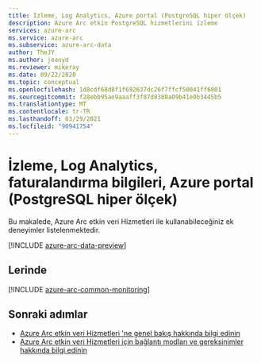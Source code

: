```yaml
---
title: İzleme, Log Analytics, Azure portal (PostgreSQL hiper ölçek)
description: Azure Arc etkin PostgreSQL hizmetlerini izleme
services: azure-arc
ms.service: azure-arc
ms.subservice: azure-arc-data
author: TheJY
ms.author: jeanyd
ms.reviewer: mikeray
ms.date: 09/22/2020
ms.topic: conceptual
ms.openlocfilehash: 1d8cdf68d8f1f692637dc26f7ffcf50041ff6801
ms.sourcegitcommit: f28ebb95ae9aaaff3f87d8388a09b41e0b3445b5
ms.translationtype: MT
ms.contentlocale: tr-TR
ms.lasthandoff: 03/29/2021
ms.locfileid: "90941754"
---
```

# <a name="monitoring-log-analytics-billing-information-azure-portal-postgresql-hyperscale"></a>İzleme, Log Analytics, faturalandırma bilgileri, Azure portal (PostgreSQL hiper ölçek)

Bu makalede, Azure Arc etkin veri Hizmetleri ile kullanabileceğiniz ek deneyimler listelenmektedir.

[!INCLUDE [azure-arc-data-preview](../../../includes/azure-arc-data-preview.md)]

## <a name="experiences"></a>Lerinde

[!INCLUDE [azure-arc-common-monitoring](../../../includes/azure-arc-common-monitoring.md)]

## <a name="next-steps"></a>Sonraki adımlar
- [Azure Arc etkin veri Hizmetleri 'ne genel bakış hakkında bilgi edinin](overview.md)
- [Azure Arc etkin veri Hizmetleri için bağlantı modları ve gereksinimler hakkında bilgi edinin](connectivity.md)
